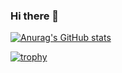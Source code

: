 ### Hi there 👋

[![Anurag's GitHub stats](https://github-readme-stats.vercel.app/api?username=shohei-yamada)](https://github.com/anuraghazra/github-readme-stats)

[![trophy](https://github-profile-trophy.vercel.app/?username=shohei-yamada)](https://github.com/ryo-ma/github-profile-trophy)

<!--
**shohei-yamada/shohei-yamada** is a ✨ _special_ ✨ repository because its `README.md` (this file) appears on your GitHub profile.

Here are some ideas to get you started:

- 🔭 I’m currently working on ...
- 🌱 I’m currently learning ...
- 👯 I’m looking to collaborate on ...
- 🤔 I’m looking for help with ...
- 💬 Ask me about ...
- 📫 How to reach me: ...
- 😄 Pronouns: ...
- ⚡ Fun fact: ...
-->
